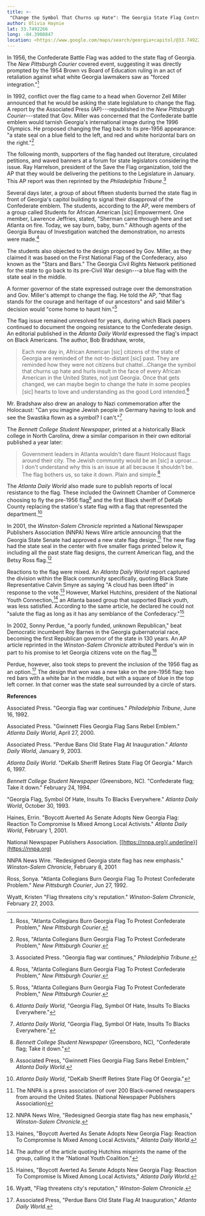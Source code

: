 ```yaml
---
title: >-
 "Change the Symbol That Churns up Hate": The Georgia State Flag Controversy
author: Olivia Haynie
lat: 33.7492266
long: -84.3908847
location: <https://www.google.com/maps/search/georgia+capitol/@33.7492266,-84.3908847,17z/data=!3m1!4b1?entry=ttu>
---
```


In 1956, the Confederate Battle Flag was added to the state flag of
Georgia. The *New Pittsburgh Courier* covered event, suggesting it was
directly prompted by the 1954 Brown vs Board of Education ruling in an
act of retaliation against what white Georgia lawmakers saw as "forced
integration."[^1]

In 1992, conflict over the flag came to a head when Governor Zell Miller
announced that he would be asking the state legislature to change the
flag. A report by the Associated Press (AP)---republished in the *New
Pittsburgh Courier*---stated that Gov. Miller was concerned that the
Confederate battle emblem would tarnish Georgia's international image
during the 1996 Olympics. He proposed changing the flag back to its
pre-1956 appearance: "a state seal on a blue field to the left, and red
and white horizontal bars on the right."[^2]

The following month, supporters of the flag handed out literature,
circulated petitions, and waved banners at a forum for state legislators
considering the issue. Ray Harrelson, president of the Save the Flag
organization, told the AP that they would be delivering the petitions to
the Legislature in January. This AP report was then reprinted by the
*Philadelphia Tribune*.[^3]

Several days later, a group of about fifteen students burned the state
flag in front of Georgia's capitol building to signal their disapproval
of the Confederate emblem. The students, according to the AP, were
members of a group called Students for African American \[sic\]
Empowerment. One member, Lawrence Jeffries, stated, "Sherman came
through here and set Atlanta on fire. Today, we say burn, baby, burn."
Although agents of the Georgia Bureau of Investigation watched the
demonstration, no arrests were made.[^4]

The students also objected to the design proposed by Gov. Miller, as
they claimed it was based on the First National Flag of the Confederacy,
also known as the "Stars and Bars." The Georgia Civil Rights Network
petitioned for the state to go back to its pre-Civil War design---a blue
flag with the state seal in the middle.

A former governor of the state expressed outrage over the demonstration
and Gov. Miller's attempt to change the flag. He told the AP, "that flag
stands for the courage and heritage of our ancestors" and said Miller's
decision would "come home to haunt him."[^5]

The flag issue remained unresolved for years, during which Black papers
continued to document the ongoing resistance to the Confederate design.
An editorial published in the *Atlanta Daily World* expressed the flag's
impact on Black Americans. The author, Bob Bradshaw, wrote,

> Each new day in, African American \[sic\] citizens of the state of
> Georgia are reminded of the not-to-distant \[sic\] past. They are
> reminded how they were not citizens but chattel...Change the symbol
> that churns up hate and hurls insult in the face of every African
> American in the United States, not just Georgia. Once that gets
> changed, we can maybe begin to change the hate in some peoples \[sic\]
> hearts to love and understanding as the good Lord intended.[^6]

Mr. Bradshaw also drew an analogy to Nazi commemoration after the
Holocaust: "Can you imagine Jewish people in Germany having to look and
see the Swastika flown as a symbol? I can't."[^7]

The *Bennett College Student Newspaper*, printed at a historically Black
college in North Carolina, drew a similar comparison in their own
editorial published a year later:

> Government leaders in Atlanta wouldn't dare flaunt Holocaust flags
> around their city. The Jewish community would be an \[sic\] a
> uproar.... I don't understand why this is an issue at all because it
> shouldn't be. The flag bothers us, so take it down. Plain and
> simple.[^8]

The *Atlanta Daily World* also made sure to publish reports of local
resistance to the flag. These included the Gwinnett Chamber of Commerce
choosing to fly the pre-1956 flag[^9] and the first Black sheriff of
DeKalb County replacing the station's state flag with a flag that
represented the department.[^10]

In 2001, the *Winston-Salem Chronicle* reprinted a National Newspaper
Publishers Association (NNPA) News Wire article announcing that the
Georgia State Senate had approved a new state flag design.[^11] The new
flag had the state seal in the center with five smaller flags printed
below it, including all the past state flag designs, the current
American flag, and the Betsy Ross flag.[^12]

Reactions to the flag were mixed. An *Atlanta Daily World* report
captured the division within the Black community specifically, quoting
Black State Representative Calvin Smyre as saying "A cloud has been
lifted" in response to the vote.[^13] However, Markel Hutchins,
president of the National Youth Connection,[^14] an Atlanta based group
that supported Black youth, was less satisfied. According to the same
article, he declared he could not "salute the flag as long as it has any
semblance of the Confederacy."[^15]

In 2002, Sonny Perdue, "a poorly funded, unknown Republican," beat
Democratic incumbent Roy Barnes in the Georgia gubernatorial race,
becoming the first Republican governor of the state in 130 years. An AP
article reprinted in the *Winston-Salem Chronicle* attributed Perdue's
win in part to his promise to let Georgia citizens vote on the
flag.[^16]

Perdue, however, also took steps to prevent the inclusion of the 1956
flag as an option.[^17] The design that won was a new take on the
pre-1956 flag: two red bars with a white bar in the middle, but with a
square of blue in the top left corner. In that corner was the state seal
surrounded by a circle of stars.

**References**

Associated Press. "Georgia flag war continues." *Philadelphia Tribune*,
June 16, 1992.

Associated Press. "Gwinnett Flies Georgia Flag Sans Rebel Emblem."
*Atlanta Daily World*, April 27, 2000.

Associated Press. "Perdue Bans Old State Flag At Inauguration." *Atlanta
Daily World*, January 9, 2003.

*Atlanta Daily World*. "DeKalb Sheriff Retires State Flag Of Georgia."
March 6, 1997.

*Bennett College Student Newspaper* (Greensboro, NC)*.* "Confederate
flag; Take it down." February 24, 1994.

"Georgia Flag, Symbol Of Hate, Insults To Blacks Everywhere." *Atlanta
Daily World*, October 30, 1993.

Haines, Errin. "Boycott Averted As Senate Adopts New Georgia Flag:
Reaction To Compromise Is Mixed Among Local Activists." *Atlanta Daily
World*, February 1, 2001.

National Newspaper Publishers Association.
[[https://nnpa.org]{.underline}](https://nnpa.org)

NNPA News Wire. "Redesigned Georgia state flag has new emphasis."
*Winston-Salem Chronicle*, February 8, 2001

Ross, Sonya. "Atlanta Collegians Burn Georgia Flag To Protest
Confederate Problem." *New Pittsburgh Courier*, Jun 27, 1992.

Wyatt, Kristen "Flag threatens city's reputation." *Winston-Salem
Chronicle*, February 27, 2003.

[^1]: Ross, "Atlanta Collegians Burn Georgia Flag To Protest Confederate
    Problem," *New Pittsburgh Courier*.

[^2]: Ross, "Atlanta Collegians Burn Georgia Flag To Protest Confederate
    Problem," *New Pittsburgh Courier*.

[^3]: Associated Press. "Georgia flag war continues," *Philadelphia
    Tribune*.

[^4]: Ross, "Atlanta Collegians Burn Georgia Flag To Protest Confederate
    Problem," *New Pittsburgh Courier*.

[^5]: Ross, "Atlanta Collegians Burn Georgia Flag To Protest Confederate
    Problem," *New Pittsburgh Courier*.

[^6]: *Atlanta Daily World*, "Georgia Flag, Symbol Of Hate, Insults To
    Blacks Everywhere."

[^7]: *Atlanta Daily World*, "Georgia Flag, Symbol Of Hate, Insults To
    Blacks Everywhere."

[^8]: *Bennett College Student Newspaper* (Greensboro, NC)*,*
    "Confederate flag; Take it down."

[^9]: Associated Press, "Gwinnett Flies Georgia Flag Sans Rebel Emblem,"
    *Atlanta Daily World*.

[^10]: *Atlanta Daily World*, "DeKalb Sheriff Retires State Flag Of
    Georgia."

[^11]: The NNPA is a press association of over 200 Black-owned
    newspapers from around the United States. (National Newspaper
    Publishers Association)

[^12]: NNPA News Wire, "Redesigned Georgia state flag has new emphasis,"
    *Winston-Salem Chronicle*.

[^13]: Haines, "Boycott Averted As Senate Adopts New Georgia Flag:
    Reaction To Compromise Is Mixed Among Local Activists," *Atlanta
    Daily World*.

[^14]: The author of the article quoting Hutchins misprints the name of
    the group, calling it the "National Youth Coalition."

[^15]: Haines, "Boycott Averted As Senate Adopts New Georgia Flag:
    Reaction To Compromise Is Mixed Among Local Activists," *Atlanta
    Daily World*.

[^16]: Wyatt, "Flag threatens city's reputation," *Winston-Salem
    Chronicle*.

[^17]: Associated Press, "Perdue Bans Old State Flag At Inauguration,"
    *Atlanta Daily World*.
